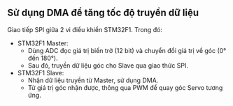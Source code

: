 ## Sử dụng DMA để tăng tốc độ truyền dữ liệu
Giao tiếp SPI giữa 2 vi điều khiển STM32F1. Trong đó:
- STM32F1 Master:
    - Dùng ADC đọc giá trị biến trở (12 bit) và chuyển đổi giá trị về góc (0° đến 180°).
    - Sau đó, truyền dữ liệu góc cho Slave qua giao thức SPI.
- STM32F1 Slave:
    - Nhận dữ liệu truyền từ Master, sử dụng DMA.
    - Từ giá trị góc nhận được, thông qua PWM để quay góc Servo tương ứng.